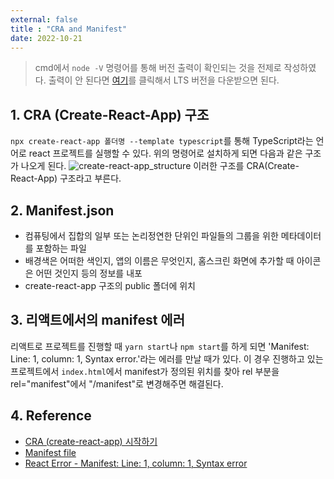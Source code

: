 ```yaml
---
external: false
title : "CRA and Manifest"
date: 2022-10-21
---
```


> cmd에서 `node -V` 명령어를 통해 버전 출력이 확인되는 것을 전제로 작성하였다.
> 출력이 안 된다면 [여기](https://nodejs.org/en)를 클릭해서 LTS 버전을 다운받으면 된다.

## 1. CRA (Create-React-App) 구조

`npx create-react-app 폴더명 --template typescript`를 통해 TypeScript라는 언어로 react 프로젝트를 실행할 수 있다.
위의 명령어로 설치하게 되면 다음과 같은 구조가 나오게 된다.
![create-react-app_structure](/images/create-react-app_structure.png)
이러한 구조를 CRA(Create-React-App) 구조라고 부른다.

## 2. Manifest.json

- 컴퓨팅에서 집합의 일부 또는 논리정연한 단위인 파일들의 그룹을 위한 메타데이터를 포함하는 파일
- 배경색은 어떠한 색인지, 앱의 이름은 무엇인지, 홈스크린 화면에 추가할 때 아이콘은 어떤 것인지 등의 정보를 내포
- create-react-app 구조의 public 폴더에 위치

## 3. 리액트에서의 manifest 에러

리액트로 프로젝트를 진행할 때 `yarn start`나 `npm start`를 하게 되면 'Manifest: Line: 1, column: 1, Syntax error.'라는 에러를 만날 때가 있다.
이 경우 진행하고 있는 프로젝트에서 `index.html`에서 manifest가 정의된 위치를 찾아 rel 부분을 rel="manifest"에서 "/manifest"로 변경해주면 해결된다.

## 4. Reference

- [CRA (create-react-app) 시작하기](https://velog.io/@kwonh/React-CRA-create-react-app-%EC%8B%9C%EC%9E%91%ED%95%98%EA%B8%B0)
- [Manifest file](https://en.wikipedia.org/wiki/Manifest_file)
- [React Error - Manifest: Line: 1, column: 1, Syntax error](https://anerim.tistory.com/209)
